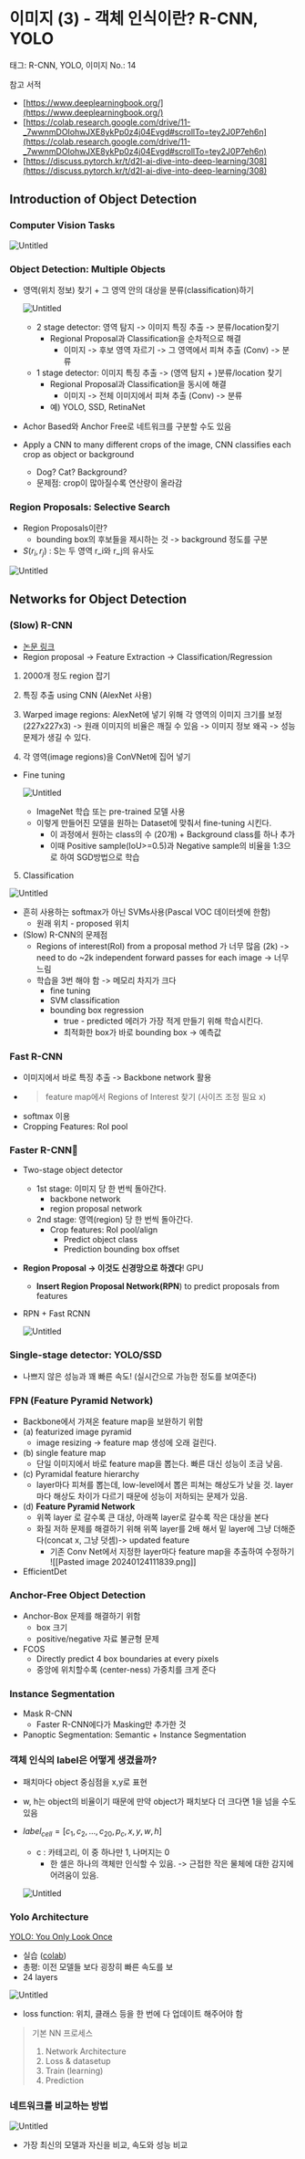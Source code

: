 # 이미지 (3) - 객체 인식이란? R-CNN, YOLO

태그: R-CNN, YOLO, 이미지
No.: 14

참고 서적

- [https://www.deeplearningbook.org/](https://www.deeplearningbook.org/)
- [https://colab.research.google.com/drive/11-_7wwnmDOIohwJXE8ykPp0z4j04Evgd#scrollTo=tey2J0P7eh6n](https://colab.research.google.com/drive/11-_7wwnmDOIohwJXE8ykPp0z4j04Evgd#scrollTo=tey2J0P7eh6n)
- [https://discuss.pytorch.kr/t/d2l-ai-dive-into-deep-learning/308](https://discuss.pytorch.kr/t/d2l-ai-dive-into-deep-learning/308)

## Introduction of Object Detection

### Computer Vision Tasks

![Untitled](%E1%84%8B%E1%85%B5%E1%84%86%E1%85%B5%E1%84%8C%E1%85%B5%20(3)%20-%20%E1%84%80%E1%85%A2%E1%86%A8%E1%84%8E%E1%85%A6%20%E1%84%8B%E1%85%B5%E1%86%AB%E1%84%89%E1%85%B5%E1%86%A8%E1%84%8B%E1%85%B5%E1%84%85%E1%85%A1%E1%86%AB%20R-CNN,%20YOLO%20bdf6776c3c364eefa33d3bbb71d80bba/Untitled.png)

### Object Detection: Multiple Objects

- 영역(위치 정보) 찾기 + 그 영역 안의 대상을 분류(classification)하기
    
    ![Untitled](%E1%84%8B%E1%85%B5%E1%84%86%E1%85%B5%E1%84%8C%E1%85%B5%20(3)%20-%20%E1%84%80%E1%85%A2%E1%86%A8%E1%84%8E%E1%85%A6%20%E1%84%8B%E1%85%B5%E1%86%AB%E1%84%89%E1%85%B5%E1%86%A8%E1%84%8B%E1%85%B5%E1%84%85%E1%85%A1%E1%86%AB%20R-CNN,%20YOLO%20bdf6776c3c364eefa33d3bbb71d80bba/Untitled%201.png)
    
    - 2 stage detector: 영역 탐지 -> 이미지 특징 추출 -> 분류/location찾기
        - Regional Proposal과 Classification을 순차적으로 해결
            - 이미지 -> 후보 영역 자르기 -> 그 영역에서 피쳐 추출 (Conv) -> 분류
    - 1 stage detector: 이미지 특징 추출 -> (영역 탐지 + )분류/location 찾기
        - Regional Proposal과 Classification을 동시에 해결
            - 이미지 -> 전체 이미지에서 피쳐 추출 (Conv) -> 분류
        - 예) YOLO, SSD, RetinaNet
- Achor Based와 Anchor Free로 네트워크를 구분할 수도 있음
- Apply a CNN to many different crops of the image, CNN classifies each crop as object or background
    - Dog? Cat? Background?
    - 문제점: crop이 많아질수록 연산량이 올라감

### Region Proposals: Selective Search

- Region Proposals이란?
    - bounding box의 후보들을 제시하는 것 -> background 정도를 구분
- $S(r_i,r_j)$ : S는 두 영역 r_i와 r_j의 유사도

![Untitled](%E1%84%8B%E1%85%B5%E1%84%86%E1%85%B5%E1%84%8C%E1%85%B5%20(3)%20-%20%E1%84%80%E1%85%A2%E1%86%A8%E1%84%8E%E1%85%A6%20%E1%84%8B%E1%85%B5%E1%86%AB%E1%84%89%E1%85%B5%E1%86%A8%E1%84%8B%E1%85%B5%E1%84%85%E1%85%A1%E1%86%AB%20R-CNN,%20YOLO%20bdf6776c3c364eefa33d3bbb71d80bba/Untitled%202.png)

## Networks for Object Detection

### (Slow) R-CNN

- [논문 링크](https://arxiv.org/abs/1311.2524)
- Region proposal -> Feature Extraction -> Classification/Regression

1) 2000개 정도 region 잡기

2) 특징 추출 using CNN (AlexNet 사용)

3) Warped image regions: AlexNet에 넣기 위해 각 영역의 이미지 크기를 보정 (227x227x3) -> 원래 이미지의 비율은 깨질 수 있음 -> 이미지 정보 왜곡 -> 성능 문제가 생길 수 있다.

4) 각 영역(image regions)을 ConVNet에 집어 넣기

- Fine tuning
    
    ![Untitled](%E1%84%8B%E1%85%B5%E1%84%86%E1%85%B5%E1%84%8C%E1%85%B5%20(3)%20-%20%E1%84%80%E1%85%A2%E1%86%A8%E1%84%8E%E1%85%A6%20%E1%84%8B%E1%85%B5%E1%86%AB%E1%84%89%E1%85%B5%E1%86%A8%E1%84%8B%E1%85%B5%E1%84%85%E1%85%A1%E1%86%AB%20R-CNN,%20YOLO%20bdf6776c3c364eefa33d3bbb71d80bba/Untitled%203.png)
    
    - ImageNet 학습 또는 pre-trained 모델 사용
    - 이렇게 만들어진 모델을 원하는 Dataset에 맞춰서 fine-tuning 시킨다.
        - 이 과정에서 원하는 class의 수 (20개) + Background class를 하나 추가
        - 이때 Positive sample(IoU>=0.5)과 Negative sample의 비율을 1:3으로 하여 SGD방법으로 학습

5) Classification

![Untitled](%E1%84%8B%E1%85%B5%E1%84%86%E1%85%B5%E1%84%8C%E1%85%B5%20(3)%20-%20%E1%84%80%E1%85%A2%E1%86%A8%E1%84%8E%E1%85%A6%20%E1%84%8B%E1%85%B5%E1%86%AB%E1%84%89%E1%85%B5%E1%86%A8%E1%84%8B%E1%85%B5%E1%84%85%E1%85%A1%E1%86%AB%20R-CNN,%20YOLO%20bdf6776c3c364eefa33d3bbb71d80bba/Untitled%204.png)

- 흔히 사용하는 softmax가 아닌 SVMs사용(Pascal VOC 데이터셋에 한함)
    - 원래 위치 - proposed 위치
- (Slow) R-CNN의 문제점
    - Regions of interest(RoI) from a proposal method 가 너무 많음 (2k) -> need to do ~2k independent forward passes for each image -> 너무 느림
    - 학습을 3번 해야 함 -> 메모리 차지가 크다
        - fine tuning
        - SVM classification
        - bounding box regression
            - true - predicted 에러가 가장 적게 만들기 위해 학습시킨다.
            - 최적화한 box가 바로 bounding box -> 예측값

### Fast R-CNN

- 이미지에서 바로 특징 추출 -> Backbone network 활용
- > feature map에서 Regions of Interest 찾기 (사이즈 조정 필요 x)
- softmax 이용
- Cropping Features: RoI pool

### Faster R-CNN👑

- Two-stage object detector
    - 1st stage: 이미지 당 한 번씩 돌아간다.
        - backbone network
        - region proposal network
    - 2nd stage: 영역(region) 당 한 번씩 돌아간다.
        - Crop features: RoI pool/align
            - Predict object class
            - Prediction bounding box offset
- **Region Proposal -> 이것도 신경망으로 하겠다**! GPU
    - **Insert Region Proposal Network(RPN**) to predict proposals from features
- RPN + Fast RCNN
    
    ![Untitled](%E1%84%8B%E1%85%B5%E1%84%86%E1%85%B5%E1%84%8C%E1%85%B5%20(3)%20-%20%E1%84%80%E1%85%A2%E1%86%A8%E1%84%8E%E1%85%A6%20%E1%84%8B%E1%85%B5%E1%86%AB%E1%84%89%E1%85%B5%E1%86%A8%E1%84%8B%E1%85%B5%E1%84%85%E1%85%A1%E1%86%AB%20R-CNN,%20YOLO%20bdf6776c3c364eefa33d3bbb71d80bba/Untitled%205.png)
    

### Single-stage detector: YOLO/SSD

- 나쁘지 않은 성능과 꽤 빠른 속도! (실시간으로 가능한 정도를 보여준다)

### FPN (Feature Pyramid Network)

- Backbone에서 가져온 feature map을 보완하기 위함
- (a) featurized image pyramid
    - image resizing -> feature map 생성에 오래 걸린다.
- (b) single feature map
    - 단일 이미지에서 바로 feature map을 뽑는다. 빠른 대신 성능이 조금 낮음.
- (c) Pyramidal feature hierarchy
    - layer마다 피쳐를 뽑는데, low-level에서 뽑은 피쳐는 해상도가 낮을 것. layer마다 해상도 차이가 다르기 때문에 성능이 저하되는 문제가 있음.
- (d) **Feature Pyramid Network**
    - 위쪽 layer 로 갈수록 큰 대상, 아래쪽 layer로 갈수록 작은 대상을 본다
    - 화질 저하 문제를 해결하기 위해 위쪽 layer를 2배 해서 밑 layer에 그냥 더해준다(concat x, 그냥 덧셈)-> updated feature
        - 기존 Conv Net에서 지정한 layer마다 feature map을 추출하여 수정하기
        ![[Pasted image 20240124111839.png]]
- EfficientDet

### Anchor-Free Object Detection

- Anchor-Box 문제를 해결하기 위함
    - box 크기
    - positive/negative 자료 불균형 문제
- FCOS
    - Directly predict 4 box boundaries at every pixels
    - 중앙에 위치할수록 (center-ness) 가중치를 크게 준다

### Instance Segmentation

- Mask R-CNN
    - Faster R-CNN에다가 Masking만 추가한 것
- Panoptic Segmentation: Semantic + Instance Segmentation

### 객체 인식의 label은 어떻게 생겼을까?

- 패치마다 object 중심점을 x,y로 표현
- w, h는 object의 비율이기 때문에 만약 object가 패치보다 더 크다면 1을 넘을 수도 있음
- $label_{cell}=[c_1,c_2,\dots,c_{20},p_c,x,y,w,h]$
    - c : 카테고리, 이 중 하나만 1, 나머지는 0
        - 한 셀은 하나의 객체만 인식할 수 있음. -> 근접한 작은 물체에 대한 감지에 어려움이 있음.
    
    ![Untitled](%E1%84%8B%E1%85%B5%E1%84%86%E1%85%B5%E1%84%8C%E1%85%B5%20(3)%20-%20%E1%84%80%E1%85%A2%E1%86%A8%E1%84%8E%E1%85%A6%20%E1%84%8B%E1%85%B5%E1%86%AB%E1%84%89%E1%85%B5%E1%86%A8%E1%84%8B%E1%85%B5%E1%84%85%E1%85%A1%E1%86%AB%20R-CNN,%20YOLO%20bdf6776c3c364eefa33d3bbb71d80bba/Untitled%206.png)
    

### Yolo Architecture

[YOLO: You Only Look Once](https://www.notion.so/YOLO-You-Only-Look-Once-6fcb2f2d5bb14b388f32e00e821cd5d7?pvs=21) 

- 실습 ([colab](https://colab.research.google.com/drive/11-_7wwnmDOIohwJXE8ykPp0z4j04Evgd#scrollTo=c8aXCyjTMBCX))
- 총평: 이전 모델들 보다 굉장히 빠른 속도를 보
- 24 layers

![Untitled](%E1%84%8B%E1%85%B5%E1%84%86%E1%85%B5%E1%84%8C%E1%85%B5%20(3)%20-%20%E1%84%80%E1%85%A2%E1%86%A8%E1%84%8E%E1%85%A6%20%E1%84%8B%E1%85%B5%E1%86%AB%E1%84%89%E1%85%B5%E1%86%A8%E1%84%8B%E1%85%B5%E1%84%85%E1%85%A1%E1%86%AB%20R-CNN,%20YOLO%20bdf6776c3c364eefa33d3bbb71d80bba/Untitled%207.png)

- loss function: 위치, 클래스 등을 한 번에 다 업데이트 해주어야 함

> 기본 NN 프로세스
> 
> 1. Network Architecture
> 2. Loss & datasetup
> 3. Train (learning)
> 4. Prediction

### 네트워크를 비교하는 방법

![Untitled](%E1%84%8B%E1%85%B5%E1%84%86%E1%85%B5%E1%84%8C%E1%85%B5%20(3)%20-%20%E1%84%80%E1%85%A2%E1%86%A8%E1%84%8E%E1%85%A6%20%E1%84%8B%E1%85%B5%E1%86%AB%E1%84%89%E1%85%B5%E1%86%A8%E1%84%8B%E1%85%B5%E1%84%85%E1%85%A1%E1%86%AB%20R-CNN,%20YOLO%20bdf6776c3c364eefa33d3bbb71d80bba/Untitled%208.png)

- 가장 최신의 모델과 자신을 비교, 속도와 성능 비교